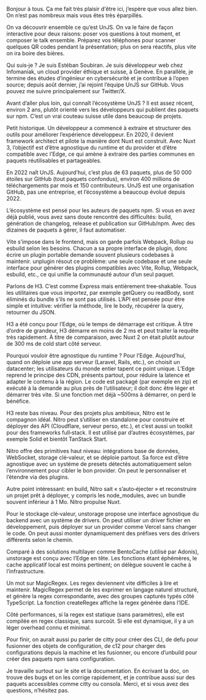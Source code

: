 Bonjour à tous. Ça me fait très plaisir d'être ici, j’espère que vous allez bien. On n’est pas nombreux mais vous êtes très éparpillés.

On va découvrir ensemble ce qu’est UnJS. On va le faire de façon interactive pour deux raisons: poser vos questions à tout moment, et composer le talk ensemble. Préparez vos téléphones pour scanner quelques QR codes pendant la présentation; plus on sera réactifs, plus vite on ira boire des bières.

Qui suis‑je ? Je suis Estéban Soubiran. Je suis développeur web chez Infomaniak, un cloud provider éthique et suisse, à Genève. En parallèle, je termine des études d’ingénieur en cybersécurité et je contribue à l’open source; depuis août dernier, j’ai rejoint l’équipe UnJS sur GitHub. Vous pouvez me suivre principalement sur Twitter/X.

Avant d’aller plus loin, qui connaît l’écosystème UnJS ? Il est assez récent, environ 2 ans, plutôt orienté vers les développeurs qui publient des paquets sur npm. C’est un vrai couteau suisse utile dans beaucoup de projets.

Petit historique. Un développeur a commencé à extraire et structurer des outils pour améliorer l’expérience développeur. En 2020, il devient framework architect et pilote la manière dont Nuxt est construit. Avec Nuxt 3, l’objectif est d’être agnostique du runtime et du provider et d’être compatible avec l’Edge, ce qui amène à extraire des parties communes en paquets réutilisables et partageables.

En 2022 naît UnJS. Aujourd’hui, c’est plus de 63 paquets, plus de 50 000 étoiles sur GitHub (tout paquets confondus), environ 400 millions de téléchargements par mois et 150 contributeurs. UnJS est une organisation GitHub, pas une entreprise, et l’écosystème a beaucoup évolué depuis 2022.

L’écosystème est pensé pour les auteurs de paquets npm. Si vous en avez déjà publié, vous avez sans doute rencontré des difficultés: build, génération de changelog, release et publication sur GitHub/npm. Avec des dizaines de paquets à gérer, il faut automatiser.

Vite s’impose dans le frontend, mais on garde parfois Webpack, Rollup ou esbuild selon les besoins. Chacun a sa propre interface de plugin, donc écrire un plugin portable demande souvent plusieurs codebases à maintenir. unplugin résout ce problème: une seule codebase et une seule interface pour générer des plugins compatibles avec Vite, Rollup, Webpack, esbuild, etc., ce qui unifie la communauté autour d’un seul paquet.

Parlons de H3. C’est comme Express mais entièrement tree‑shakable. Tous les utilitaires que vous importez, par exemple getQuery ou readBody, sont éliminés du bundle s’ils ne sont pas utilisés. L’API est pensée pour être simple et intuitive: vérifier la méthode, lire le body, récupérer la query, retourner du JSON.

H3 a été conçu pour l’Edge, où le temps de démarrage est critique. À titre d’ordre de grandeur, H3 démarre en moins de 2 ms et peut traiter la requête très rapidement. À titre de comparaison, avec Nuxt 2 on était plutôt autour de 300 ms de cold start côté serveur.

Pourquoi vouloir être agnostique du runtime ? Pour l’Edge. Aujourd’hui, quand on déploie une app serveur (Laravel, Rails, etc.), on choisit un datacenter; les utilisateurs du monde entier tapent ce point unique. L’Edge reprend le principe des CDN, présents partout, pour réduire la latence et adapter le contenu à la région. Le code est packagé (par exemple en zip) et exécuté à la demande au plus près de l’utilisateur; il doit donc être léger et démarrer très vite. Si une fonction met déjà ~500ms à démarrer, on perd le bénéfice.

H3 reste bas niveau. Pour des projets plus ambitieux, Nitro est le compagnon idéal. Nitro peut s’utiliser en standalone pour construire et déployer des API (Cloudflare, serveur perso, etc.), et c’est aussi un toolkit pour des frameworks full‑stack. Il est utilisé par d’autres écosystèmes, par exemple Solid et bientôt TanStack Start.

Nitro offre des primitives haut niveau: intégrations base de données, WebSocket, storage clé‑valeur, et se déploie partout. Sa force est d’être agnostique avec un système de presets détectés automatiquement selon l’environnement pour cibler le bon provider. On peut le personnaliser et l’étendre via des plugins.

Autre point intéressant: en build, Nitro sait « s’auto‑éjecter » et reconstruire un projet prêt à déployer, y compris les node_modules, avec un bundle souvent inférieur à 1 Mo. Nitro propulse Nuxt.

Pour le stockage clé‑valeur, unstorage propose une interface agnostique du backend avec un système de drivers. On peut utiliser un driver fichier en développement, puis déployer sur un provider comme Vercel sans changer le code. On peut aussi monter dynamiquement des préfixes vers des drivers différents selon le chemin.

Comparé à des solutions multilayer comme BentoCache (utilisé par Adonis), unstorage est conçu avec l’Edge en tête. Les fonctions étant éphémères, le cache applicatif local est moins pertinent; on délègue souvent le cache à l’infrastructure.

Un mot sur MagicRegex. Les regex deviennent vite difficiles à lire et maintenir. MagicRegex permet de les exprimer en langage naturel structuré, et génère la regex correspondante, avec des groupes capturés typés côté TypeScript. La fonction createRegex affiche la regex générée dans l’IDE.

Côté performances, si la regex est statique (sans paramètres), elle est compilée en regex classique, sans surcoût. Si elle est dynamique, il y a un léger overhead connu et minimal.

Pour finir, on aurait aussi pu parler de citty pour créer des CLI, de defu pour fusionner des objets de configuration, de c12 pour charger des configurations depuis la machine et les fusionner, ou encore d’unbuild pour créer des paquets npm sans configuration.

Je travaille surtout sur le site et la documentation. En écrivant la doc, on trouve des bugs et on les corrige rapidement, et je contribue aussi sur des paquets accessibles comme citty ou consola. Merci, et si vous avez des questions, n’hésitez pas.

